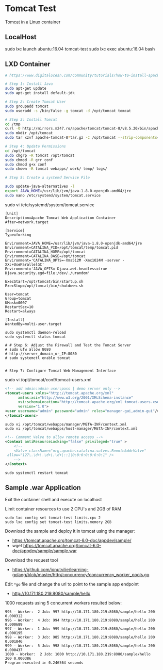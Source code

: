 # Tomcat Test

Tomcat in a Linux container

## LocalHost

sudo lxc launch ubuntu:16.04 tomcat-test
sudo lxc exec ubuntu:16.04 bash


## LXD Container

```bash
# https://www.digitalocean.com/community/tutorials/how-to-install-apache-tomcat-8-on-ubuntu-16-04

# Step 1: Install Java
sudo apt-get update
sudo apt-get install default-jdk

# Step 2: Create Tomcat User
sudo groupadd tomcat
sudo useradd -s /bin/false -g tomcat -d /opt/tomcat tomcat

# Step 3: Install Tomcat
cd /tmp
curl -O http://mirrors.m247.ro/apache/tomcat/tomcat-8/v8.5.20/bin/apache-tomcat-8.5.20.tar.gz
sudo mkdir /opt/tomcat
sudo tar xzvf apache-tomcat-8*tar.gz -C /opt/tomcat --strip-components=1

# Step 4: Update Permissions
cd /opt/tomcat
sudo chgrp -R tomcat /opt/tomcat
sudo chmod -R g+r conf
sudo chmod g+x conf
sudo chown -R tomcat webapps/ work/ temp/ logs/

# Step 5: Create a systemd Service File

sudo update-java-alternatives -l
export JAVA_HOME=/usr/lib/jvm/java-1.8.0-openjdk-amd64/jre
sudo nano /etc/systemd/system/tomcat.service
```

sudo vi /etc/systemd/system/tomcat.service
```
[Unit]
Description=Apache Tomcat Web Application Container
After=network.target

[Service]
Type=forking

Environment=JAVA_HOME=/usr/lib/jvm/java-1.8.0-openjdk-amd64/jre
Environment=CATALINA_PID=/opt/tomcat/temp/tomcat.pid
Environment=CATALINA_HOME=/opt/tomcat
Environment=CATALINA_BASE=/opt/tomcat
Environment='CATALINA_OPTS=-Xms512M -Xmx1024M -server -XX:+UseParallelGC'
Environment='JAVA_OPTS=-Djava.awt.headless=true -Djava.security.egd=file:/dev/./urandom'

ExecStart=/opt/tomcat/bin/startup.sh
ExecStop=/opt/tomcat/bin/shutdown.sh

User=tomcat
Group=tomcat
UMask=0007
RestartSec=10
Restart=always

[Install]
WantedBy=multi-user.target
```


    sudo systemctl daemon-reload
    sudo systemctl status tomcat

    # # Step 6: Adjust the Firewall and Test the Tomcat Server
    # sudo ufw allow 8080
    # http://server_domain_or_IP:8080
    # sudo systemctl enable tomcat


    # Step 7: Configure Tomcat Web Management Interface

sudo vi /opt/tomcat/conf/tomcat-users.xml

```xml
<!-- add admin:admin user:pass | demo server only -->
<tomcat-users xmlns="http://tomcat.apache.org/xml"
      xmlns:xsi="http://www.w3.org/2001/XMLSchema-instance"
      xsi:schemaLocation="http://tomcat.apache.org/xml tomcat-users.xsd"
      version="1.0">
<user username="admin" password="admin" roles="manager-gui,admin-gui"/>
</tomcat-users>
```

    sudo vi /opt/tomcat/webapps/manager/META-INF/context.xml
    sudo vi /opt/tomcat/webapps/host-manager/META-INF/context.xml

```xml
<!-- Comment Valve to allow remote access -->
<Context antiResourceLocking="false" privileged="true" >
    <!--
    <Valve className="org.apache.catalina.valves.RemoteAddrValve"
 allow="127\.\d+\.\d+\.\d+|::1|0:0:0:0:0:0:0:1" />
    -->
</Context>

```
    sudo systemctl restart tomcat


## Sample .war Application

Exit the container shell and execute on localhost

Limit container resources to use 2 CPU's and 2GB of RAM

    sudo lxc config set tomcat-test limits.cpu 2
    sudo lxc config set tomcat-test limits.memory 2GB


Download the sample and deploy it in tomcat using the manager:
 - https://tomcat.apache.org/tomcat-6.0-doc/appdev/sample/
 - wget https://tomcat.apache.org/tomcat-6.0-doc/appdev/sample/sample.war

Download the request tool
- https://github.com/ionutvilie/learning-golang/blob/master/http/concurrency/concurrency_worker_pools.go

Edit `*go` file and change the url to point to the sample app endpoint
- http://10.171.180.219:8080/sample/hello


1000 requests using 5 concurrent workers resulted below:

```
995 - Worker:  2 Job: 997 http://10.171.180.219:8080/sample/hello 200 0.000312
996 - Worker:  4 Job: 994 http://10.171.180.219:8080/sample/hello 200 0.000689
997 - Worker:  1 Job: 999 http://10.171.180.219:8080/sample/hello 200 0.000195
998 - Worker:  3 Job: 985 http://10.171.180.219:8080/sample/hello 200 0.001846
999 - Worker:  5 Job: 998 http://10.171.180.219:8080/sample/hello 200 0.000437
1000 - Worker:  2 Job: 1000 http://10.171.180.219:8080/sample/hello 200 0.000386
Program executed in 0.246564 seconds
```
